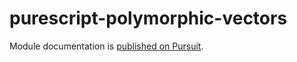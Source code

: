 # purescript-polymorphic-vectors

Module documentation is [published on Pursuit](http://pursuit.purescript.org/packages/purescript-polymorphic-vectors).
